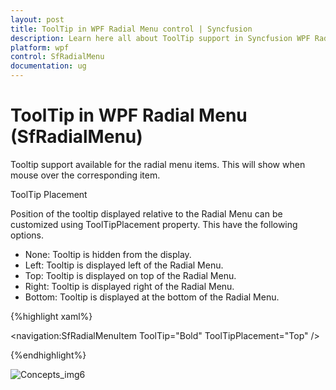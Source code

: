 ```yaml
---
layout: post
title: ToolTip in WPF Radial Menu control | Syncfusion
description: Learn here all about ToolTip support in Syncfusion WPF Radial Menu (SfRadialMenu) control, its elements and more.
platform: wpf
control: SfRadialMenu 
documentation: ug
---
```


# ToolTip in WPF Radial Menu (SfRadialMenu)

Tooltip support available for the radial menu items. This will show when mouse over the corresponding item. 

ToolTip Placement

Position of the tooltip displayed relative to the Radial Menu can be customized using ToolTipPlacement property. This have the following options.

* None: Tooltip is hidden from the display.
* Left: Tooltip is displayed left of the Radial Menu. 
* Top: Tooltip is displayed on top of the Radial Menu.
* Right: Tooltip is displayed right of the Radial Menu.
* Bottom: Tooltip is displayed at the bottom of the Radial Menu.

{%highlight xaml%}



<navigation:SfRadialMenuItem  ToolTip="Bold" ToolTipPlacement="Top"  />

{%endhighlight%}

![Concepts_img6](Concepts_images/Concepts_img6.png)



